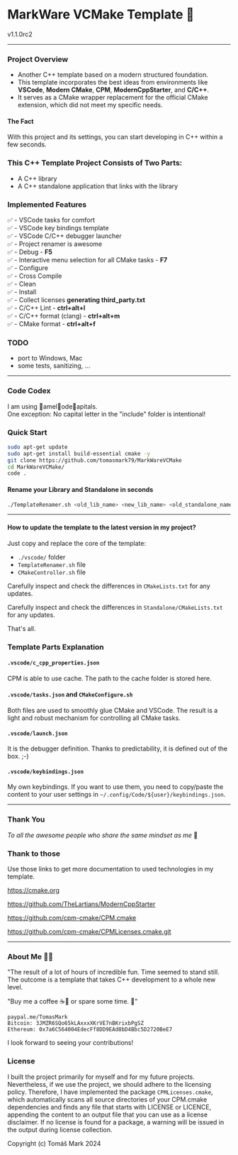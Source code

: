 
# MarkWare VCMake Template 🎁
v1.1.0rc2 

---

### Project Overview

- Another C++ template based on a modern structured foundation.
- This template incorporates the best ideas from environments like **VSCode**, **Modern CMake**, **CPM**, **ModernCppStarter**, and **C/C++**.
- It serves as a CMake wrapper replacement for the official CMake extension, which did not meet my specific needs.

#### The Fact

With this project and its settings, you can start developing in C++ within a few seconds.

### This C++ Template Project Consists of Two Parts:

- A C++ library
- A C++ standalone application that links with the library
  
### Implemented Features 

✅ - VSCode tasks for comfort  
✅ - VSCode key bindings template  
✅ - VSCode C/C++ debugger launcher  
✅ - Project renamer is awesome  
✅ - Debug - **F5**  
✅ - Interactive menu selection for all CMake tasks - **F7**  
✅ - Configure  
✅ - Cross Compile  
✅ - Clean  
✅ - Install  
✅ - Collect licenses **generating third_party.txt**  
✅ - C/C++ Lint - **ctrl+alt+l**  
✅ - C/C++ format (clang) - **ctrl+alt+m**  
✅ - CMake format - **ctrl+alt+f**

### TODO

- port to Windows, Mac
- some tests, sanitizing, ...

---

### Code Codex

I am using 🐫amel🐫ode🐫apitals.  
One exception: No capital letter in the "include" folder is intentional!

### Quick Start

```bash
sudo apt-get update
sudo apt-get install build-essential cmake -y
git clone https://github.com/tomasmark79/MarkWareVCMake
cd MarkWareVCMake/
code .
```

#### Rename your Library and Standalone in seconds

```bash
./TemplateRenamer.sh <old_lib_name> <new_lib_name> <old_standalone_name> <new_standalone_name>
```

---

#### How to update the template to the latest version in my project?

Just copy and replace the core of the template:

- `./vscode/` folder
- `TemplateRenamer.sh` file
- `CMakeController.sh` file

Carefully inspect and check the differences in `CMakeLists.txt` for any updates.  

Carefully inspect and check the differences in `Standalone/CMakeLists.txt` for any updates.  

That's all.

### Template Parts Explanation

#### `.vscode/c_cpp_properties.json`

CPM is able to use cache. The path to the cache folder is stored here.

#### `.vscode/tasks.json` and `CMakeConfigure.sh`

Both files are used to smoothly glue CMake and VSCode. The result is a light and robust mechanism for controlling all CMake tasks.

#### `.vscode/launch.json`

It is the debugger definition. Thanks to predictability, it is defined out of the box. ;-)

#### `.vscode/keybindings.json`

My own keybindings. If you want to use them, you need to copy/paste the content to your user settings in `~/.config/Code/${user}/keybindings.json`.

---

### Thank You 

*To all the awesome people who share the same mindset as me* 🙏

### Thank to those

Use those links to get more documentation to used technologies in my template.

https://cmake.org

https://github.com/TheLartians/ModernCppStarter

https://github.com/cpm-cmake/CPM.cmake

https://github.com/cpm-cmake/CPMLicenses.cmake.git


---

### About Me 👨‍💻

"The result of a lot of hours of incredible fun. Time seemed to stand still. The outcome is a template that takes C++ development to a whole new level. 
    
"Buy me a coffee ☕🍵 or spare some time. 🙂"

```
paypal.me/TomasMark
Bitcoin: 3JMZR6SQo65kLAxxxXKrVE7nBKrixbPgSZ
Ethereum: 0x7a6C564004EdecFf8DD9EAd8bD4Bbc5D2720BeE7
```

I look forward to seeing your contributions!

### License
I built the project primarily for myself and for my future projects. Nevertheless, if we use the project, we should adhere to the licensing policy. Therefore, I have implemented the package `CPMLicenses.cmake`, which automatically scans all source directories of your CPM.cmake dependencies and finds any file that starts with LICENSE or LICENCE, appending the content to an output file that you can use as a license disclaimer. If no license is found for a package, a warning will be issued in the output during license collection.


Copyright (c) Tomáš Mark 2024 



